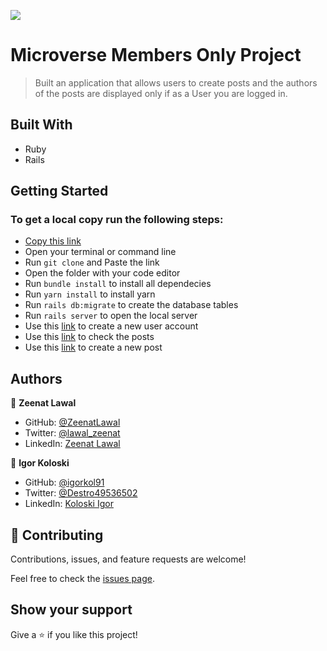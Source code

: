 ![](https://img.shields.io/badge/Microverse-blueviolet)

# Microverse Members Only Project

> Built an application that allows users to create posts and the authors of the posts are displayed only if as a User you are logged in.

## Built With

- Ruby
- Rails

## Getting Started
### To get a local copy run the following steps:

- [Copy this link](git@github.com:ZeenatLawal/Members-Only.git)
- Open your terminal or command line
- Run `git clone` and Paste the link
- Open the folder with your code editor
- Run `bundle install` to install all dependecies
- Run `yarn install` to install yarn
- Run `rails db:migrate` to create the database tables
- Run `rails server` to open the local server
- Use this [link](http://localhost:3000/users/sign_up) to create a new user account
- Use this [link](http://localhost:3000/posts) to check the posts
- Use this [link](http://localhost:3000/posts/new) to create a new post

## Authors

👤 **Zeenat Lawal**

- GitHub: [@ZeenatLawal](https://github.com/ZeenatLawal)
- Twitter: [@lawal_zeenat](https://twitter.com/lawal_zeenat)
- LinkedIn: [Zeenat Lawal](https://www.linkedin.com/in/zeenatlawal/)

👤 **Igor Koloski**

- GitHub: [@igorkol91](https://github.com/igorkol91)
- Twitter: [@Destro49536502](https://twitter.com/Destro49536502)
- LinkedIn: [Koloski Igor](https://www.linkedin.com/in/igor-koloski-a754aa208/)


## 🤝 Contributing

Contributions, issues, and feature requests are welcome!

Feel free to check the [issues page](https://github.com/ZeenatLawal/Members-Only/issues).

## Show your support

Give a ⭐️ if you like this project!

